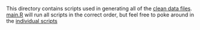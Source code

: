 This directory contains scripts used in generating all of the [clean data files](../data/clean). [main.R](./main.R) will run all scripts in the correct order, but feel free to poke around in the [individual scripts](./data-processing)